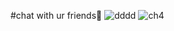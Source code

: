 #chat with ur friends🤙 
![dddd](https://github.com/user-attachments/assets/81752f6b-c60a-4381-8567-71db32b484bd)
![ch4](https://github.com/user-attachments/assets/b8de8bd0-195c-4d65-9900-38f28d19749c)

